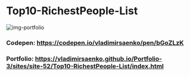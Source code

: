 # Top10-RichestPeople-List
 
![img-portfolio](https://user-images.githubusercontent.com/56477695/149764445-3d61b21e-e5f1-437e-a58b-1b143e35ed53.jpg)

### Codepen: https://codepen.io/vladimirsaenko/pen/bGoZLzK

### Portfolio: https://vladimirsaenko.github.io/Portfolio-3/sites/site-52/Top10-RichestPeople-List/index.html
